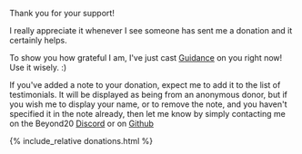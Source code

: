 Thank you for your support!

I really appreciate it whenever I see someone has sent me a donation and it certainly helps.

To show you how grateful I am, I've just cast [Guidance](https://discord.gg/ZAasSVS) on you right now! Use it wisely. :)

If you've added a note to your donation, expect me to add it to the list of testimonials. It will be displayed as being from an anonymous donor, but if you wish me to display your name, or to remove the note, and you haven't specified it in the note already, then let me know by simply contacting me on the Beyond20 [Discord](https://discord.gg/ZAasSVS) or on [Github](https://github.com/kakaroto/Beyond20)

{% include_relative donations.html %}